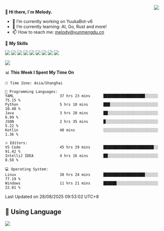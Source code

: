 <a href="#">
  <img align="right" src="https://github-readme-stats.vercel.app/api?username=melodyyuuka&count_private=true&show_icons=true" />
</a>

**👋 Hi there, I`m Melody.**

- 🔭 I’m currently working on YuukaBot-v6
- 🌱 I’m currently learning: AI, Go, Rust and more!
- 📫 How to reach me: melody@yunmengdu.cn

🌟 **My Skills** 

![](https://img.shields.io/badge/-Python-3e74a2?style=flat-square&logo=Python&logoColor=fff)
![](https://img.shields.io/badge/-Java-007396?style=flat-square&logo=OpenJDK&logoColor=fff)
![](https://img.shields.io/badge/-Node.js-339933?style=flat-square&logo=Node.js&logoColor=fff)
![](https://img.shields.io/badge/-Git-f05032?style=flat-square&logo=git&logoColor=fff)
![](https://img.shields.io/badge/-PostgreSQL-4169e1?style=flat-square&logo=PostgreSQL&logoColor=fff)
![](https://img.shields.io/badge/-Rust-000000?style=flat-square&logo=rust&logoColor=fff)
![](https://img.shields.io/badge/-VSCode-007acc?style=flat-square&logo=Visual-Studio-Code&logoColor=fff)
![](https://img.shields.io/badge/-FastAPI-009688?style=flat-square&logo=FastAPI&logoColor=fff)
![](https://img.shields.io/badge/-Linux-000000?style=flat-square&logo=Linux&logoColor=fff)


![](https://wakatime.com/badge/user/fa6dc0e2-47c5-4d2d-ae45-69fec6f2122c.svg)

<!--START_SECTION:waka-->
📊 **This Week I Spent My Time On** 

```text
🕑︎ Time Zone: Asia/Shanghai

💬 Programming Languages: 
YAML                     37 hrs 23 mins      ███████████████████░░░░░░   75.15 % 
Python                   5 hrs 10 mins       ███░░░░░░░░░░░░░░░░░░░░░░   10.40 % 
Java                     3 hrs 28 mins       ██░░░░░░░░░░░░░░░░░░░░░░░    6.99 % 
JSON                     2 hrs 35 mins       █░░░░░░░░░░░░░░░░░░░░░░░░    5.22 % 
Kotlin                   40 mins             ░░░░░░░░░░░░░░░░░░░░░░░░░    1.36 % 

🔥 Editors: 
VS Code                  45 hrs 29 mins      ███████████████████████░░   91.42 % 
IntelliJ IDEA            4 hrs 16 mins       ██░░░░░░░░░░░░░░░░░░░░░░░    8.58 % 

💻 Operating System: 
Linux                    38 hrs 24 mins      ███████████████████░░░░░░   77.19 % 
Windows                  11 hrs 21 mins      ██████░░░░░░░░░░░░░░░░░░░   22.81 % 
```


 Last Updated on 28/08/2025 09:53:02 UTC+8
<!--END_SECTION:waka-->

## 🥰 **Using Language**

![](https://github-readme-stats.vercel.app/api/wakatime?username=MelodyYuyuko&layout=compact&hide_border=true)
